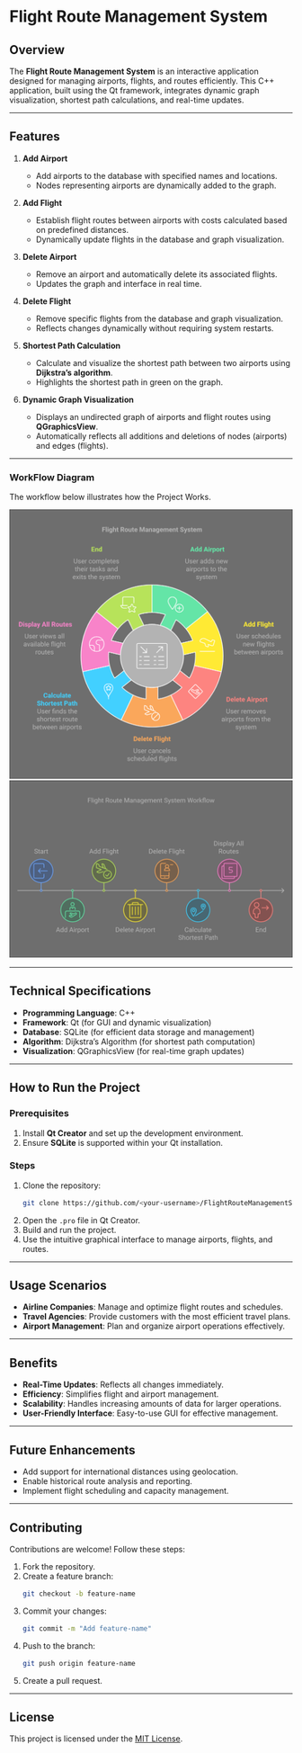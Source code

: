 # **Flight Route Management System**  

## **Overview**  
The **Flight Route Management System** is an interactive application designed for managing airports, flights, and routes efficiently. This C++ application, built using the Qt framework, integrates dynamic graph visualization, shortest path calculations, and real-time updates.  

---

## **Features**  

1. **Add Airport**  
   - Add airports to the database with specified names and locations.  
   - Nodes representing airports are dynamically added to the graph.  

2. **Add Flight**  
   - Establish flight routes between airports with costs calculated based on predefined distances.  
   - Dynamically update flights in the database and graph visualization.  

3. **Delete Airport**  
   - Remove an airport and automatically delete its associated flights.  
   - Updates the graph and interface in real time.  

4. **Delete Flight**  
   - Remove specific flights from the database and graph visualization.  
   - Reflects changes dynamically without requiring system restarts.  

5. **Shortest Path Calculation**  
   - Calculate and visualize the shortest path between two airports using **Dijkstra’s algorithm**.  
   - Highlights the shortest path in green on the graph.  

6. **Dynamic Graph Visualization**  
   - Displays an undirected graph of airports and flight routes using **QGraphicsView**.  
   - Automatically reflects all additions and deletions of nodes (airports) and edges (flights).  

---

### WorkFlow Diagram
The workflow below illustrates how the Project Works.

![WorkFlow](https://github.com/Maryam-Amir00/GUI_PROJECT_FLIGHT_ROUTE_MANAGEMENT/blob/main/Images/Workflow.png)
![WorkFlow](https://github.com/Maryam-Amir00/GUI_PROJECT_FLIGHT_ROUTE_MANAGEMENT/blob/main/Images/Workflow_2.png)


---

## **Technical Specifications**  

- **Programming Language**: C++  
- **Framework**: Qt (for GUI and dynamic visualization)  
- **Database**: SQLite (for efficient data storage and management)  
- **Algorithm**: Dijkstra’s Algorithm (for shortest path computation)  
- **Visualization**: QGraphicsView (for real-time graph updates)  

---

## **How to Run the Project**  

### **Prerequisites**  
1. Install **Qt Creator** and set up the development environment.  
2. Ensure **SQLite** is supported within your Qt installation.  

### **Steps**  
1. Clone the repository:  
   ```bash  
   git clone https://github.com/<your-username>/FlightRouteManagementSystem.git  
   ```  
2. Open the `.pro` file in Qt Creator.  
3. Build and run the project.  
4. Use the intuitive graphical interface to manage airports, flights, and routes.  

---

## **Usage Scenarios**  

- **Airline Companies**: Manage and optimize flight routes and schedules.  
- **Travel Agencies**: Provide customers with the most efficient travel plans.  
- **Airport Management**: Plan and organize airport operations effectively.  

---

## **Benefits**  

- **Real-Time Updates**: Reflects all changes immediately.  
- **Efficiency**: Simplifies flight and airport management.  
- **Scalability**: Handles increasing amounts of data for larger operations.  
- **User-Friendly Interface**: Easy-to-use GUI for effective management.  

---

## **Future Enhancements**  

- Add support for international distances using geolocation.  
- Enable historical route analysis and reporting.  
- Implement flight scheduling and capacity management.  

---

## **Contributing**  

Contributions are welcome! Follow these steps:  

1. Fork the repository.  
2. Create a feature branch:  
   ```bash  
   git checkout -b feature-name  
   ```  
3. Commit your changes:  
   ```bash  
   git commit -m "Add feature-name"  
   ```  
4. Push to the branch:  
   ```bash  
   git push origin feature-name  
   ```  
5. Create a pull request.  

---

## **License**  

This project is licensed under the [MIT License](LICENSE).  
